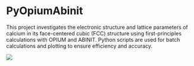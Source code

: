 # PyOpiumAbinit
This project investigates the electronic structure and lattice parameters of calcium in its face-centered cubic (FCC) structure using first-principles calculations with OPIUM and ABINIT. Python scripts are used for batch calculations and plotting to ensure efficiency and accuracy.

![](http://cdn.ymguo.top/img/PyOPIUMABINIT_%E5%B7%A5%E4%BD%9C%E7%BB%93%E6%9E%84%E5%9B%BE.png)
